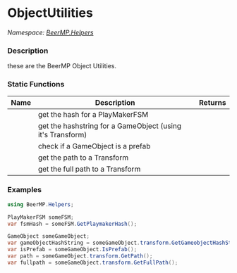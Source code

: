 # ObjectUtilities

*Namespace: [BeerMP.Helpers](API/BeerMP/Helpers.md)*

### Description

these are the BeerMP Object Utilities.

### Static Functions

| Name                                  | Description                                                | Returns             |
| ------------------------------------- | ---------------------------------------------------------- | ------------------- |
| <method m="GetPlaymakerHash"/>        | get the hash for a PlayMakerFSM                            | <value v="int"/>    |
| <method m="GetGameobjectHashString"/> | get the hashstring for a GameObject (using it's Transform) | <value v="string"/> |
| <method m="IsPrefab"/>                | check if a GameObject is a prefab                          | <value v="bool"/>   |
| <method m="GetPath"/>                 | get the path to a Transform                                | <value v="string"/> |
| <method m="GetFullPath"/>             | get the full path to a Transform                           | <value v="string"/> |

### Examples

```csharp
using BeerMP.Helpers;

PlayMakerFSM someFSM;
var fsmHash = someFSM.GetPlaymakerHash();

GameObject someGameObject;
var gameObjectHashString = someGameObject.transform.GetGameobjectHashString();
var isPrefab = someGameObject.IsPrefab();
var path = someGameObject.transform.GetPath();
var fullpath = someGameObject.transform.GetFullPath();
```